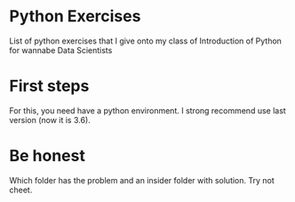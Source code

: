 # Python Exercises
List of python exercises that I give onto my class of Introduction of Python for wannabe Data Scientists

# First steps
For this, you need have a python environment. I strong recommend use last version (now it is 3.6). 

# Be honest
Which folder has the problem and an insider folder with solution. Try not cheet. 


